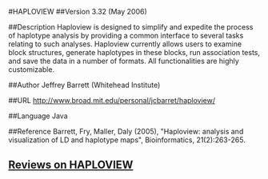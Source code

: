 #HAPLOVIEW
##Version
3.32 (May 2006)

##Description
Haploview is designed to simplify and expedite the process of haplotype analysis by providing a common interface to several tasks relating to such analyses. Haploview currently allows users to examine block structures, generate haplotypes in these blocks, run association tests, and save the data in a number of formats. All functionalities are highly customizable.

##Author
Jeffrey Barrett (Whitehead Institute)

##URL
http://www.broad.mit.edu/personal/jcbarret/haploview/

##Language
Java

##Reference
Barrett, Fry, Maller, Daly (2005), "Haploview: analysis and visualization of LD and haplotype maps", Bioinformatics, 21(2):263-265.


## [Reviews on HAPLOVIEW](https://github.com/gaow/genetic-analysis-software/issues/218)